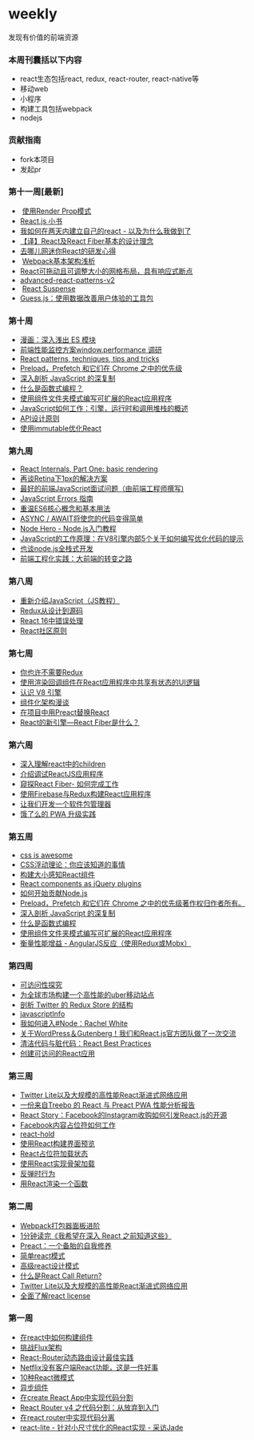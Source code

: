 # weekly
发现有价值的前端资源

### 本周刊囊括以下内容
+ react生态包括react, redux, react-router, react-native等
+ 移动web
+ 小程序
+ 构建工具包括webpack
+ nodejs

### 贡献指南
+ fork本项目
+ 发起pr
### 第十一周[最新]
+  [使用Render Prop模式](https://cdb.reacttraining.com/use-a-render-prop-50de598f11ce)
+  [React.js 小书](http://huziketang.com/books/react/)
+  [我如何在两天内建立自己的react - 以及为什么我做到了](https://medium.com/@ajmd17/how-i-built-my-own-react-in-two-days-and-why-i-did-it-969c3d048f78)
+  [【译】React及React Fiber基本的设计理念](https://segmentfault.com/a/1190000009075692#articleHeader23)
+  [去哪儿网迷你React的研发心得](https://segmentfault.com/a/1190000011235844)
+  [Webpack基本架构浅析](https://zhuanlan.zhihu.com/p/36445010)
+  [React可拖动且可调整大小的网格布局，具有响应式断点](https://github.com/STRML/react-grid-layout)
+  [advanced-react-patterns-v2](https://github.com/kentcdodds/advanced-react-patterns-v2)
+  [React Suspense](https://github.com/facebook/react/pull/12279#event-1621005314)
+  [Guess.js：使用数据改善用户体验的工具包](https://github.com/guess-js/guess)

### 第十周
+ [漫画：深入浅出 ES 模块](https://zhuanlan.zhihu.com/p/36358695)
+ [前端性能监控方案window.performance 调研](https://www.cnblogs.com/sunshq/p/5312231.html)
+ [React patterns, techniques, tips and tricks ](https://github.com/vasanthk/react-bits)
+ [Preload，Prefetch 和它们在 Chrome 之中的优先级](http://www.w3cplus.com/performance/reloading/preload-prefetch-and-priorities-in-chrome.html?utm_source=tuicool&utm_medium=referral)
+ [深入剖析 JavaScript 的深复制](http://jerryzou.com/posts/dive-into-deep-clone-in-javascript/)
+ [什么是函数式编程？](http://www.lihaoyi.com/post/WhatsFunctionalProgrammingAllAbout.html)
+ [使用组件文件夹模式编写可扩展的React应用程序](https://medium.com/styled-components/component-folder-pattern-ee42df37ec68)
+ [JavaScript如何工作：引擎，运行时和调用堆栈的概述](https://blog.sessionstack.com/how-does-javascript-actually-work-part-1-b0bacc073cf)
+ [API设计原则](https://coolshell.cn/articles/18024.html)
+ [使用immutable优化React](https://github.com/Pines-Cheng/blog/issues/13?hmsr=toutiao.io&utm_medium=toutiao.io&utm_source=toutiao.io)

### 第九周

+ [React Internals, Part One: basic rendering](http://www.mattgreer.org/articles/react-internals-part-one-basic-rendering/)
+ [再谈Retina下1px的解决方案](http://www.w3cplus.com/css/fix-1px-for-retina.html)
+ [最好的前端JavaScript面试问题（由前端工程师撰写)](https://performancejs.com/post/hde6d32/The-Best-Frontend-JavaScript-Interview-Questions-%28written-by-a-Frontend-Engineer%29)
+ [JavaScript Errors 指南 ](https://github.com/Jocs/jocs.github.io/issues/1)
+ [重温ES6核心概念和基本用法](https://segmentfault.com/a/1190000009885614#articleHeader19)
+ [ASYNC / AWAIT将使您的代码变得简单](https://blog.patricktriest.com/what-is-async-await-why-should-you-care/)
+ [Node Hero - Node.js入门教程](https://blog.risingstack.com/node-hero-tutorial-getting-started-with-node-js/)
+ [JavaScript的工作原理：在V8引擎内部5个关于如何编写优化代码的提示](https://blog.sessionstack.com/how-javascript-works-inside-the-v8-engine-5-tips-on-how-to-write-optimized-code-ac089e62b12e)
+ [也谈node.js全栈式开发](https://www.kancloud.cn/kancloud/midway/48192)
+ [前端工程化实践：大前端的转变之路](https://zhuanlan.zhihu.com/p/28769103)

### 第八周

+ [重新介绍JavaScript（JS教程）](https://developer.mozilla.org/en-US/docs/Web/JavaScript/A_re-introduction_to_JavaScript)
+ [Redux从设计到源码](https://mp.weixin.qq.com/s?__biz=MjM5NjQ5MTI5OA==&mid=2651746564&idx=2&sn=556f491fe29846cdbf0e7dc9a4f6c2fe&chksm=bd12a8498a65215fa0af14657e50c20bf6e012b98573e81a25caa9f69ecdc5771dd4bfa5030c&mpshare=1&scene=1&srcid=0724tLyxFXid9PwWCovv41w9&key=c32c17d7706c6e267eb1ad508d07d16490af3f74d485a1d2af8e0f7d4f4dd8764209a7c0aa9158b3ceaeafe9c9051ed88b355f16fd5670006b71d2ea802c55c588d731b5ec8d0e0119705b71b423ab21&ascene=0&uin=MTAxMTAyODc2NQ%3D%3D&devicetype=iMac+MacBookAir6%2C2+OSX+OSX+10.10.5+build(14F2109)&version=12020110&nettype=WIFI&fontScale=100&pass_ticket=qX13lMwyH2HgckPgoAMEFUd4c21VRjyI9Oe14kSpTEF6G4PWTSCzjwCal1EpwWh7)
+ [React 16中错误处理](https://gist.github.com/gaearon/0f1a7b12640d477d4b9efa79913b3775)
+ [React社区原则](https://reactcommunity.org/)

### 第七周

+ [你也许不需要Redux](https://medium.com/@dan_abramov/you-might-not-need-redux-be46360cf367)
+ [使用渲染回调组件在React应用程序中共享有状态的UI逻辑](https://trevordmiller.com/blog/react-render-callback-components)
+ [认识 V8 引擎](https://zhuanlan.zhihu.com/p/27628685?spm=5176.100239.blogcont122058.16.WABtqs)
+ [组件化架构漫谈](http://www.jianshu.com/p/67a6004f6930)
+ [在项目中用Preact替换React](https://blog.gaya.ninja/articles/replacing-react-with-preact/?utm_source=hashnode.com)
+ [React的新引擎—React Fiber是什么？](https://mp.weixin.qq.com/s/AuwfW1vZeoeBEaioaFELzQ)

### 第六周

+ [深入理解react中的children](http://mxstbr.blog/2017/02/react-children-deepdive/)
+ [介绍调试ReactJS应用程序](https://medium.com/@baphemot/intro-to-debugging-reactjs-applications-67cf7a50b3dd)
+ [窥探React Fiber- 如何完成工作](http://makersden.io/blog/look-inside-fiber/)
+ [使用Firebase与Redux构建React应用程序](https://www.codementor.io/vijayst/using-firebase-with-redux-for-building-a-react-app-du1086puw)
+ [让我们开发一个软件包管理器](https://yarnpkg.com/blog/2017/07/11/lets-dev-a-package-manager/)
+ [饿了么的 PWA 升级实践](https://zhuanlan.zhihu.com/p/27853228)

### 第五周

+ [css is awesome](https://css-tricks.com/css-is-awesome/)
+ [CSS浮动理论：你应该知道的事情](https://www.smashingmagazine.com/2007/05/css-float-theory-things-you-should-know/)
+ [构建大小感知React组件](https://blog.logrocket.com/building-size-aware-react-components-b4c37e7d96e7)
+ [React components as jQuery plugins](https://swizec.com/blog/using-react-in-the-real-world/swizec/6710)
+ [如何开始贡献Node.js](https://nodesource.com/blog/how-to-start-contributing-to-node-js?utm_medium=Social&utm_source=twitter&utm_campaign=social)
+ [Preload，Prefetch 和它们在 Chrome 之中的优先级著作权归作者所有。](http://www.w3cplus.com/performance/reloading/preload-prefetch-and-priorities-in-chrome.html?utm_source=tuicool&utm_medium=referral)
+ [深入剖析 JavaScript 的深复制](http://jerryzou.com/posts/dive-into-deep-clone-in-javascript/)
+ [什么是函数式编程](http://www.lihaoyi.com/post/WhatsFunctionalProgrammingAllAbout.html)
+ [使用组件文件夹模式编写可扩展的React应用程序](https://medium.com/styled-components/component-folder-pattern-ee42df37ec68)
+ [衡量性能增益 - AngularJS反应（使用Redux或Mobx）](https://medium.com/@guptagaruda/measuring-performance-gains-angularjs-to-react-with-redux-or-mobx-fb221517455)

### 第四周

+ [可访问性探究](https://facebook.github.io/react/docs/accessibility.html)
+ [为全球市场构建一个高性能的uber移动站点](https://eng.uber.com/m-uber/)
+ [剖析 Twitter 的 Redux Store 的结构](https://wanqu.co/a/4699/2017-02-18-dissecting-twitters-redux-store-statuscode-medium.html?s=social)
+ [javascriptInfo](https://javascript.info/)
+ [我如何进入#Node：Rachel White](https://medium.com/@nodejs/how-i-got-into-node-rachel-white-913671778acc)
+ [关于WordPress＆Gutenberg！我们和React.js官方团队做了一次交流](https://wpcouple.com/interview-react-team-facebook-wordpress-gutenberg/)
+ [清洁代码与脏代码：React Best Practices](http://americanexpress.io/clean-code-dirty-code/)
+ [创建可访问的React应用](http://simplyaccessible.com/article/react-a11y/)

### 第三周
+ [Twitter Lite以及大规模的高性能React渐进式网络应用](https://div.io/topic/1963)
+ [一份来自Treebo 的 React 与 Preact PWA 性能分析报告](http://www.zcfy.cc/article/a-react-and-preact-progressive-web-app-performance-case-study-treebo-4250.html)
+ [React Story：Facebook的Instagram收购如何引发React.js的开源](https://stackshare.io/posts/the-react-story)
+ [Facebook内容占位符如何工作](https://cloudcannon.com/deconstructions/2014/11/15/facebook-content-placeholder-deconstruction.html)
+ [react-hold](https://github.com/toplan/react-hold)
+ [使用React构建界面预览](http://www.callumhart.com/blog/building-interface-previews-with-react)
+ [React占位符加载状态](http://matthewroach.me/react-placeholder-loading-state/)
+ [使用React实现骨架加载](https://codeburst.io/achieve-skeleton-loading-with-react-a12404678030)
+ [反弹时行为](https://developers.google.com/web/updates/2017/11/overscroll-behavior)
+ [用React渲染一个函数](https://blog.kentcdodds.com/rendering-a-function-with-react-ca3eaf0751e2)

### 第二周
+ [Webpack打包器面板进阶](http://web.jobbole.com/92901/)
+ [1分钟读完《我希望在深入 React 之前知道这些》](https://segmentfault.com/a/1190000011809919)
+ [Preact：一个备胎的自我修养](https://zhuanlan.zhihu.com/p/30796007)
+ [简单react模式](http://lucasmreis.github.io/blog/simple-react-patterns/)
+ [高级react设计模式](https://github.com/leanjscom/advanced-react-patterns)
+ [什么是React Call Return?](https://zhuanlan.zhihu.com/p/30915829)
+ [Twitter Lite以及大规模的高性能React渐进式网络应用](http://blog.csdn.net/neal1991/article/details/70193602)
+ [全面了解react license](https://github.com/ihtml5/weekly/blob/master/react%20license/%E5%85%A8%E9%9D%A2%E4%BA%86%E8%A7%A3react%20license.md)

### 第一周
+ [在react中如何构建组件](https://reallifeprogramming.com/how-to-structure-components-in-react-54fc43e71546)
+ [挑战Flux架构](https://medium.com/@raul.mihaila/challenging-the-flux-architecture-2838152a0f8f)
+ [React-Router动态路由设计最佳实践](https://segmentfault.com/a/1190000011765141)
+ [Netflix没有客户端React功能，这是一件好事](https://jakearchibald.com/2017/netflix-and-react/)
+ [10种React微模式](https://hackernoon.com/10-react-mini-patterns-c1da92f068c5)
+ [异步组件](https://gist.github.com/acdlite/a68433004f9d6b4cbc83b5cc3990c194)
+ [在create React App中实现代码分割](https://serverless-stack.com/chapters/code-splitting-in-create-react-app.html)
+ [React Router v4 之代码分割：从放弃到入门](http://www.wukai.me/2017/09/25/react-router-v4-code-splitting/)
+ [在react router中实现代码分离](https://github.com/ReactTraining/react-router/blob/master/packages/react-router-dom/docs/guides/code-splitting.md)
+ [react-lite - 针对小尺寸优化的React实现 - 采访Jade](https://survivejs.com/blog/react-lite-interview/)




